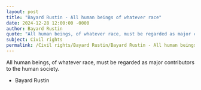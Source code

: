 ```yaml
---
layout: post
title: "Bayard Rustin - All human beings of whatever race"
date: 2024-12-28 12:00:00 -0000
author: Bayard Rustin
quote: "All human beings, of whatever race, must be regarded as major contributors to the human society."
subject: Civil rights
permalink: /Civil rights/Bayard Rustin/Bayard Rustin - All human beings of whatever race
---
```


All human beings, of whatever race, must be regarded as major contributors to the human society.

- Bayard Rustin
